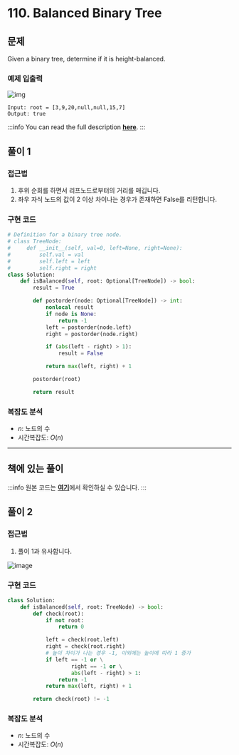 # 110. Balanced Binary Tree

## 문제

Given a binary tree, determine if it is height-balanced.

### 예제 입출력

![img](https://assets.leetcode.com/uploads/2020/10/06/balance_1.jpg)

```
Input: root = [3,9,20,null,null,15,7]
Output: true
```

:::info
You can read the full description [**here**](https://leetcode.com/problems/balanced-binary-tree/description/).
:::

## 풀이 1

### 접근법

1. 후위 순회를 하면서 리프노드로부터의 거리를 매깁니다.
2. 좌우 자식 노드의 값이 2 이상 차이나는 경우가 존재하면 False를 리턴합니다.

### 구현 코드

```python
# Definition for a binary tree node.
# class TreeNode:
#     def __init__(self, val=0, left=None, right=None):
#         self.val = val
#         self.left = left
#         self.right = right
class Solution:
    def isBalanced(self, root: Optional[TreeNode]) -> bool:
        result = True

        def postorder(node: Optional[TreeNode]) -> int:
            nonlocal result
            if node is None:
                return -1
            left = postorder(node.left)
            right = postorder(node.right)

            if (abs(left - right) > 1):
                result = False

            return max(left, right) + 1

        postorder(root)

        return result
```

### 복잡도 분석

- $n$: 노드의 수
- 시간복잡도: $O(n)$

---

## 책에 있는 풀이

:::info
원본 코드는 [**여기**](https://github.com/onlybooks/algorithm-interview)에서 확인하실 수 있습니다.
:::

## 풀이 2

### 접근법

1. 풀이 1과 유사합니다.

![image](https://user-images.githubusercontent.com/62752488/216778170-12df4896-5684-43a8-89ef-2044d6a7a8ec.png)

### 구현 코드

```python
class Solution:
    def isBalanced(self, root: TreeNode) -> bool:
        def check(root):
            if not root:
                return 0

            left = check(root.left)
            right = check(root.right)
            # 높이 차이가 나는 경우 -1, 이외에는 높이에 따라 1 증가
            if left == -1 or \
                    right == -1 or \
                    abs(left - right) > 1:
                return -1
            return max(left, right) + 1

        return check(root) != -1
```

### 복잡도 분석

- $n$: 노드의 수
- 시간복잡도: $O(n)$
